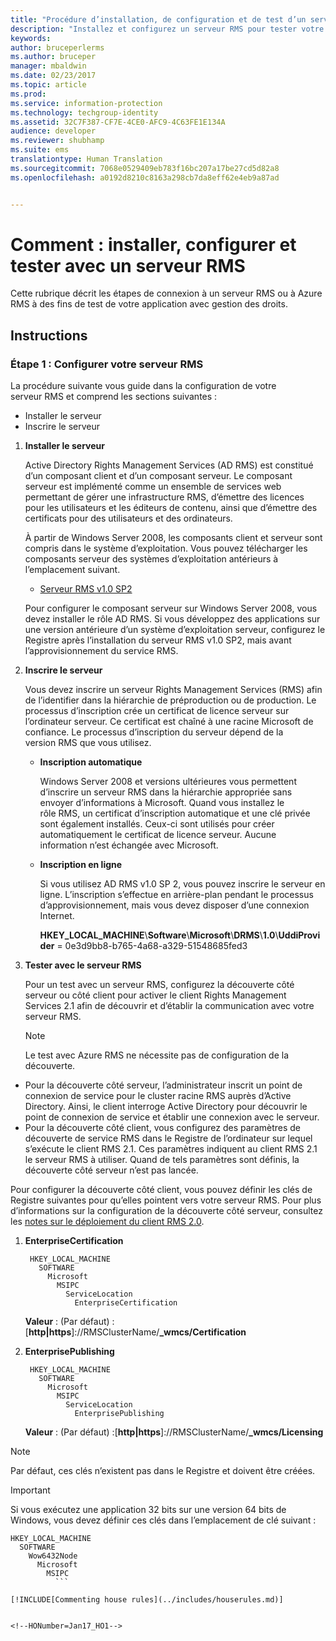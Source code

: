 ```yaml
---
title: "Procédure d’installation, de configuration et de test d’un serveur RMS | Azure RMS"
description: "Installez et configurez un serveur RMS pour tester votre application avec gestion des droits."
keywords: 
author: bruceperlerms
ms.author: bruceper
manager: mbaldwin
ms.date: 02/23/2017
ms.topic: article
ms.prod: 
ms.service: information-protection
ms.technology: techgroup-identity
ms.assetid: 32C7F387-CF7E-4CE0-AFC9-4C63FE1E134A
audience: developer
ms.reviewer: shubhamp
ms.suite: ems
translationtype: Human Translation
ms.sourcegitcommit: 7068e0529409eb783f16bc207a17be27cd5d82a8
ms.openlocfilehash: a0192d8210c8163a298cb7da8eff62e4eb9a87ad


---
```


# <a name="how-to-install-configure-and-test-with-an-rms-server"></a>Comment : installer, configurer et tester avec un serveur RMS

Cette rubrique décrit les étapes de connexion à un serveur RMS ou à Azure RMS à des fins de test de votre application avec gestion des droits.
 
## <a name="instructions"></a>Instructions

### <a name="step-1-setup-your-rms-server"></a>Étape 1 : Configurer votre serveur RMS

La procédure suivante vous guide dans la configuration de votre serveur RMS et comprend les sections suivantes :

-   Installer le serveur
-   Inscrire le serveur

1.  **Installer le serveur**

    Active Directory Rights Management Services (AD RMS) est constitué d’un composant client et d’un composant serveur. Le composant serveur est implémenté comme un ensemble de services web permettant de gérer une infrastructure RMS, d’émettre des licences pour les utilisateurs et les éditeurs de contenu, ainsi que d’émettre des certificats pour des utilisateurs et des ordinateurs.

    À partir de Windows Server 2008, les composants client et serveur sont compris dans le système d’exploitation. Vous pouvez télécharger les composants serveur des systèmes d’exploitation antérieurs à l’emplacement suivant.

    -   [Serveur RMS v1.0 SP2](http://go.microsoft.com/fwlink/p/?linkid=73722)

    Pour configurer le composant serveur sur Windows Server 2008, vous devez installer le rôle AD RMS. Si vous développez des applications sur une version antérieure d’un système d’exploitation serveur, configurez le Registre après l’installation du serveur RMS v1.0 SP2, mais avant l’approvisionnement du service RMS.

2.  **Inscrire le serveur**

    Vous devez inscrire un serveur Rights Management Services (RMS) afin de l’identifier dans la hiérarchie de préproduction ou de production. Le processus d’inscription crée un certificat de licence serveur sur l’ordinateur serveur. Ce certificat est chaîné à une racine Microsoft de confiance. Le processus d’inscription du serveur dépend de la version RMS que vous utilisez.

    -   **Inscription automatique**

        Windows Server 2008 et versions ultérieures vous permettent d’inscrire un serveur RMS dans la hiérarchie appropriée sans envoyer d’informations à Microsoft. Quand vous installez le rôle RMS, un certificat d’inscription automatique et une clé privée sont également installés. Ceux-ci sont utilisés pour créer automatiquement le certificat de licence serveur. Aucune information n’est échangée avec Microsoft.

    -   **Inscription en ligne**

        Si vous utilisez AD RMS v1.0 SP 2, vous pouvez inscrire le serveur en ligne. L’inscription s’effectue en arrière-plan pendant le processus d’approvisionnement, mais vous devez disposer d’une connexion Internet.

        **HKEY\_LOCAL\_MACHINE**\\**Software**\\**Microsoft**\\**DRMS**\\**1.0**\\**UddiProvider** = 0e3d9bb8-b765-4a68-a329-51548685fed3

3. **Tester avec le serveur RMS**

    Pour un test avec un serveur RMS, configurez la découverte côté serveur ou côté client pour activer le client Rights Management Services 2.1 afin de découvrir et d’établir la communication avec votre serveur RMS.

    > [!Note]
    > Le test avec Azure RMS ne nécessite pas de configuration de la découverte.

  - Pour la découverte côté serveur, l’administrateur inscrit un point de connexion de service pour le cluster racine RMS auprès d’Active Directory. Ainsi, le client interroge Active Directory pour découvrir le point de connexion de service et établir une connexion avec le serveur.
  - Pour la découverte côté client, vous configurez des paramètres de découverte de service RMS dans le Registre de l’ordinateur sur lequel s’exécute le client RMS 2.1. Ces paramètres indiquent au client RMS 2.1 le serveur RMS à utiliser. Quand de tels paramètres sont définis, la découverte côté serveur n’est pas lancée.

  Pour configurer la découverte côté client, vous pouvez définir les clés de Registre suivantes pour qu’elles pointent vers votre serveur RMS. Pour plus d’informations sur la configuration de la découverte côté serveur, consultez les [notes sur le déploiement du client RMS 2.0](https://technet.microsoft.com/library/jj159267(WS.10).aspx).

1. **EnterpriseCertification**

        HKEY_LOCAL_MACHINE
          SOFTWARE
            Microsoft
              MSIPC
                ServiceLocation
                  EnterpriseCertification

   **Valeur** : (Par défaut) : [**http|https**]://RMSClusterName/**_wmcs/Certification**

2. **EnterprisePublishing**

        HKEY_LOCAL_MACHINE
          SOFTWARE
            Microsoft
              MSIPC
                ServiceLocation
                  EnterprisePublishing
                  
   **Valeur** : (Par défaut) :[**http|https**]://RMSClusterName/**_wmcs/Licensing**

>[!NOTE] 
> Par défaut, ces clés n’existent pas dans le Registre et doivent être créées.

>[!IMPORTANT] 
> Si vous exécutez une application 32 bits sur une version 64 bits de Windows, vous devez définir ces clés dans l’emplacement de clé suivant :<p>
  ```    
  HKEY_LOCAL_MACHINE
    SOFTWARE
      Wow6432Node
        Microsoft
          MSIPC
            ```

[!INCLUDE[Commenting house rules](../includes/houserules.md)]


<!--HONumber=Jan17_HO1-->


